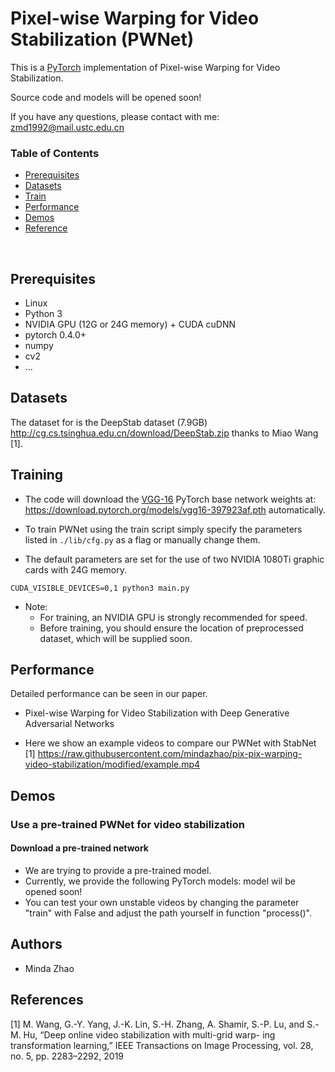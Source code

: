 # Pixel-wise Warping for Video Stabilization (PWNet)
This is a [PyTorch](http://pytorch.org/) implementation of Pixel-wise Warping for Video Stabilization.

Source code and models will be opened soon!

If you have any questions, please contact with me:
zmd1992@mail.ustc.edu.cn

### Table of Contents
- <a href='#Prerequisites'>Prerequisites</a>
- <a href='#datasets'>Datasets</a>
- <a href='#training-ssd'>Train</a>
- <a href='#performance'>Performance</a>
- <a href='#demos'>Demos</a>
- <a href='#references'>Reference</a>

&nbsp;
&nbsp;
&nbsp;
&nbsp;

## Prerequisites
- Linux
- Python 3
- NVIDIA GPU (12G or 24G memory) + CUDA cuDNN
- pytorch 0.4.0+
- numpy
- cv2
- ...

## Datasets
The dataset for is the DeepStab dataset (7.9GB) http://cg.cs.tsinghua.edu.cn/download/DeepStab.zip thanks to Miao Wang [1]. 

## Training 
- The code will download the [VGG-16](https://arxiv.org/abs/1409.1556) PyTorch base network weights at:             https://download.pytorch.org/models/vgg16-397923af.pth automatically.

- To train PWNet using the train script simply specify the parameters listed in `./lib/cfg.py` as a flag or manually change them.
- The default parameters are set for the use of two NVIDIA 1080Ti graphic cards with 24G memory.

```Shell
CUDA_VISIBLE_DEVICES=0,1 python3 main.py
```

- Note:
  * For training, an NVIDIA GPU is strongly recommended for speed.
  * Before training, you should ensure the location of preprocessed dataset, which will be supplied soon.


## Performance

Detailed performance can be seen in our paper.
- Pixel-wise Warping for Video Stabilization with
Deep Generative Adversarial Networks

- Here we show an example videos to compare our PWNet with StabNet [1]
https://raw.githubusercontent.com/mindazhao/pix-pix-warping-video-stabilization/modified/example.mp4



## Demos

### Use a pre-trained PWNet for video stabilization

#### Download a pre-trained network
- We are trying to provide a pre-trained model.
- Currently, we provide the following PyTorch models:
       model wil be opened soon!
- You can test your own unstable videos by changing the parameter "train" with False and adjust the path yourself in function "process()".
    




## Authors
- Minda Zhao

## References
[1] M. Wang, G.-Y. Yang, J.-K. Lin, S.-H. Zhang, A. Shamir, S.-P. Lu,
and S.-M. Hu, “Deep online video stabilization with multi-grid warp-
ing transformation learning,” IEEE Transactions on Image Processing,
vol. 28, no. 5, pp. 2283–2292, 2019